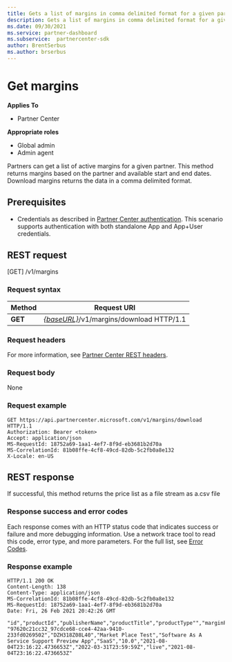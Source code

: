 ```yaml
---
title: Gets a list of margins in comma delimited format for a given partner.
description: Gets a list of margins in comma delimited format for a given partner.
ms.date: 09/30/2021
ms.service: partner-dashboard
ms.subservice:  partnercenter-sdk
author: BrentSerbus
ms.author: brserbus
---
```


# Get margins

**Applies To**

- Partner Center

**Appropriate roles**

- Global admin
- Admin agent

Partners can get a list of active margins for a given partner. This method returns margins based on the partner and available start and end dates. Download margins returns the data in a comma delimited format.

## Prerequisites

- Credentials as described in [Partner Center authentication](partner-center-authentication.md). This scenario supports authentication with both standalone App and App+User credentials.


## REST request
[GET] /v1/margins

### Request syntax

| Method   | Request URI                                                                                                                         |
|----------|-------------------------------------------------------------------------------------------------------------------------------------|
| **GET**  | [*{baseURL}*](partner-center-rest-urls.md)/v1/margins/download HTTP/1.1 |

### Request headers

For more information, see [Partner Center REST headers](headers.md).

### Request body

None

### Request example

```http
GET https://api.partnercenter.microsoft.com/v1/margins/download HTTP/1.1
Authorization: Bearer <token>
Accept: application/json
MS-RequestId: 18752a69-1aa1-4ef7-8f9d-eb3681b2d70a
MS-CorrelationId: 81b08ffe-4cf8-49cd-82db-5c2fb0a8e132
X-Locale: en-US
```

## REST response

If successful, this method returns the price list as a file stream as a.csv file

### Response success and error codes

Each response comes with an HTTP status code that indicates success or failure and more debugging information. Use a network trace tool to read this code, error type, and more parameters. For the full list, see [Error Codes](error-codes.md).

### Response example

```http
HTTP/1.1 200 OK
Content-Length: 138
Content-Type: application/json
MS-CorrelationId: 81b08ffe-4cf8-49cd-82db-5c2fb0a8e132
MS-RequestId: 18752a69-1aa1-4ef7-8f9d-eb3681b2d70a
Date: Fri, 26 Feb 2021 20:42:26 GMT

"id","productId","publisherName","productTitle","productType"","marginPercentage","startDate","endDate","status","statusDate"
"97620c21cc32_97cdce68-cce4-42aa-9410-233fd0269502","DZH318Z08L40","Market Place Test","Software As A Service Support Preview App","SaaS","10.0","2021-08-04T23:16:22.4736653Z","2022-03-31T23:59:59Z","live","2021-08-04T23:16:22.4736653Z"

```